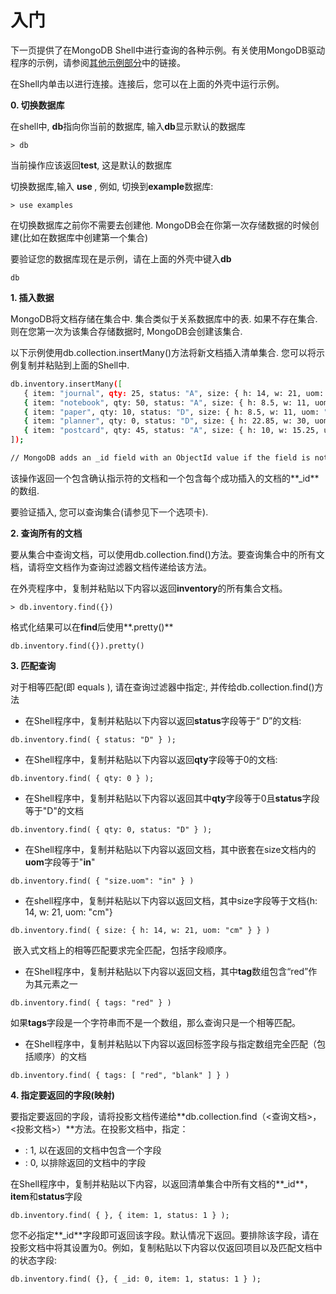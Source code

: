 # 入门

下一页提供了在MongoDB Shell中进行查询的各种示例。有关使用MongoDB驱动程序的示例，请参阅[其他示例部分](https://docs.mongodb.com/manual/tutorial/getting-started/#gs-additional-examples)中的链接。

在Shell内单击以进行连接。连接后，您可以在上面的外壳中运行示例。

**0. 切换数据库**

在shell中, **db**指向你当前的数据库, 输入**db**显示默认的数据库

````shell
> db
````

当前操作应该返回**test**, 这是默认的数据库

切换数据库,输入 **use <db>**, 例如, 切换到**example**数据库:

```shell
> use examples
```

在切换数据库之前你不需要去创建他. MongoDB会在你第一次存储数据的时候创建(比如在数据库中创建第一个集合)

要验证您的数据库现在是示例，请在上面的外壳中键入**db**

```shell
db
```

**1. 插入数据**

MongoDB将文档存储在集合中. 集合类似于关系数据库中的表. 如果不存在集合. 则在您第一次为该集合存储数据时, MongoDB会创建该集合.

以下示例使用db.collection.insertMany()方法将新文档插入清单集合. 您可以将示例复制并粘贴到上面的Shell中.

```bash
db.inventory.insertMany([
   { item: "journal", qty: 25, status: "A", size: { h: 14, w: 21, uom: "cm" }, tags: [ "blank", "red" ] },
   { item: "notebook", qty: 50, status: "A", size: { h: 8.5, w: 11, uom: "in" }, tags: [ "red", "blank" ] },
   { item: "paper", qty: 10, status: "D", size: { h: 8.5, w: 11, uom: "in" }, tags: [ "red", "blank", "plain" ] },
   { item: "planner", qty: 0, status: "D", size: { h: 22.85, w: 30, uom: "cm" }, tags: [ "blank", "red" ] },
   { item: "postcard", qty: 45, status: "A", size: { h: 10, w: 15.25, uom: "cm" }, tags: [ "blue" ] }
]);

// MongoDB adds an _id field with an ObjectId value if the field is not present in the document
```

该操作返回一个包含确认指示符的文档和一个包含每个成功插入的文档的**_id**的数组.

要验证插入, 您可以查询集合(请参见下一个选项卡).

**2. 查询所有的文档**

要从集合中查询文档，可以使用db.collection.find()方法。要查询集合中的所有文档，请将空文档作为查询过滤器文档传递给该方法。

在外壳程序中，复制并粘贴以下内容以返回**inventory**的所有集合文档。

```shell
> db.inventory.find({})
```

格式化结果可以在**find**后使用**.pretty()**

```shell
db.inventory.find({}).pretty()
```

**3. 匹配查询**

对于相等匹配(即<field> equals <value>), 请在查询过滤器中指定<field>:<value>, 并传给db.collection.find()方法

- 在Shell程序中，复制并粘贴以下内容以返回**status**字段等于“ D”的文档:

```shell
db.inventory.find( { status: "D" } );
```

- 在Shell程序中，复制并粘贴以下内容以返回**qty**字段等于0的文档:

```shell
db.inventory.find( { qty: 0 } );
```

- 在Shell程序中，复制并粘贴以下内容以返回其中**qty**字段等于0且**status**字段等于"D"的文档

```shell
db.inventory.find( { qty: 0, status: "D" } );
```

- 在Shell程序中，复制并粘贴以下内容以返回文档，其中嵌套在size文档内的**uom**字段等于"**in**"

```shell
db.inventory.find( { "size.uom": "in" } )
```

- 在shell程序中，复制并粘贴以下内容以返回文档，其中size字段等于文档{h: 14, w: 21, uom: "cm"}

```shell
db.inventory.find( { size: { h: 14, w: 21, uom: "cm" } } )
```

​		嵌入式文档上的相等匹配要求完全匹配，包括字段顺序。

- 在Shell程序中，复制并粘贴以下内容以返回文档，其中**tag**数组包含“red”作为其元素之一

```shell
db.inventory.find( { tags: "red" } )
```

如果**tags**字段是一个字符串而不是一个数组，那么查询只是一个相等匹配。

- 在Shell程序中，复制并粘贴以下内容以返回标签字段与指定数组完全匹配（包括顺序）的文档

```shell
db.inventory.find( { tags: [ "red", "blank" ] } )
```

**4.  指定要返回的字段(映射)**

要指定要返回的字段，请将投影文档传递给**db.collection.find（<查询文档>，<投影文档>）**方法。在投影文档中，指定：

- <field>: 1, 以在返回的文档中包含一个字段
- <field>: 0, 以排除返回的文档中的字段

在Shell程序中，复制并粘贴以下内容，以返回清单集合中所有文档的**_id**，**item**和**status**字段

```shell
db.inventory.find( { }, { item: 1, status: 1 } );
```

您不必指定**_id**字段即可返回该字段。默认情况下返回。要排除该字段，请在投影文档中将其设置为0。例如，复制粘贴以下内容以仅返回项目以及匹配文档中的状态字段: 

```shell
db.inventory.find( {}, { _id: 0, item: 1, status: 1 } );
```

